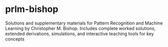 # prlm-bishop
Solutions and supplementary materials for Pattern Recognition and Machine Learning by Christopher M. Bishop. Includes complete worked solutions, extended derivations, simulations, and interactive teaching tools for key concepts
